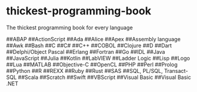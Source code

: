 # thickest-programming-book
The thickest programming book for every language


##ABAP
##ActionScript
##Ada
##Alice
##Apex
##Assembly language
##Awk
##Bash
##C
##C#
##C++
##COBOL
##Clojure
##D
##Dart
##Delphi/Object Pascal
##Erlang
##Fortran
##Go
##IDL
##Java
##JavaScript
##Julia
##Kotlin
##LabVIEW
##Ladder Logic
##Lisp
##Logo
##Lua
##MATLAB
##Objective-C
##OpenCL
##PHP
##Perl
##Prolog
##Python
##R
##REXX
##Ruby
##Rust
##SAS
##SQL, PL/SQL, Transact-SQL
##Scala
##Scratch
##Swift
##VBScript
##Visual Basic
##Visual Basic .NET
